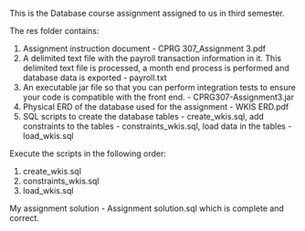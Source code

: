 This is the Database course assignment assigned to us in third semester.

The res folder contains: 
1. Assignment instruction document - CPRG 307_Assignment 3.pdf
2. A delimited text file with the payroll transaction information in it. This delimited text file is processed, a month end process is performed and database data is exported - payroll.txt
3. An executable jar file so that you can perform integration tests to ensure your code is compatible with the front end. - CPRG307-Assignment3.jar
4. Physical ERD of the database used for the assignment - WKIS ERD.pdf
5. SQL scripts to create the database tables - create_wkis.sql, add constraints to the tables - constraints_wkis.sql, load data in the tables - load_wkis.sql

Execute the scripts in the following order:
1. create_wkis.sql
2. constraints_wkis.sql
3. load_wkis.sql

My assignment solution - Assignment solution.sql which is complete and correct.



